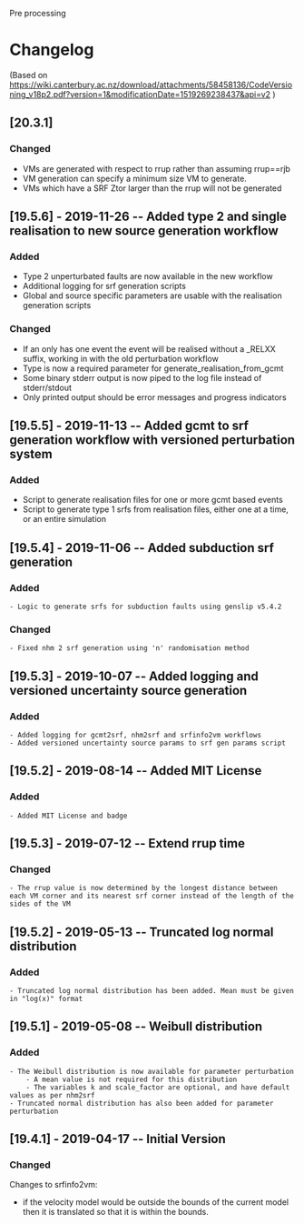 Pre processing
# Changelog
(Based on https://wiki.canterbury.ac.nz/download/attachments/58458136/CodeVersioning_v18p2.pdf?version=1&modificationDate=1519269238437&api=v2 )
## [20.3.1]
### Changed
- VMs are generated with respect to rrup rather than assuming rrup==rjb
- VM generation can specify a minimum size VM to generate.
- VMs which have a SRF Ztor larger than the rrup will not be generated

## [19.5.6] - 2019-11-26 -- Added type 2 and single realisation to new source generation workflow
### Added
- Type 2 unperturbated faults are now available in the new workflow
- Additional logging for srf generation scripts
- Global and source specific parameters are usable with the realisation generation scripts
### Changed
- If an only has one event the event will be realised without a \_RELXX suffix, working in with the old perturbation workflow
- Type is now a required parameter for generate_realisation_from_gcmt
- Some binary stderr output is now piped to the log file instead of stderr/stdout
- Only printed output should be error messages and progress indicators

## [19.5.5] - 2019-11-13 -- Added gcmt to srf generation workflow with versioned perturbation system
### Added
- Script to generate realisation files for one or more gcmt based events
- Script to generate type 1 srfs from realisation files, either one at a time, or an entire simulation

## [19.5.4] - 2019-11-06 -- Added subduction srf generation
### Added
    - Logic to generate srfs for subduction faults using genslip v5.4.2
### Changed
    - Fixed nhm 2 srf generation using 'n' randomisation method

## [19.5.3] - 2019-10-07 -- Added logging and versioned uncertainty source generation
### Added
    - Added logging for gcmt2srf, nhm2srf and srfinfo2vm workflows
    - Added versioned uncertainty source params to srf gen params script

## [19.5.2] - 2019-08-14 -- Added MIT License
### Added
    - Added MIT License and badge 

## [19.5.3] - 2019-07-12 -- Extend rrup time
### Changed
    - The rrup value is now determined by the longest distance between each VM corner and its nearest srf corner instead of the length of the sides of the VM 

## [19.5.2] - 2019-05-13 -- Truncated log normal distribution
### Added
    - Truncated log normal distribution has been added. Mean must be given in "log(x)" format 

## [19.5.1] - 2019-05-08 -- Weibull distribution
### Added
    - The Weibull distribution is now available for parameter perturbation
        - A mean value is not required for this distribution
        - The variables k and scale_factor are optional, and have default values as per nhm2srf
    - Truncated normal distribution has also been added for parameter perturbation

## [19.4.1] - 2019-04-17 -- Initial Version
### Changed
Changes to srfinfo2vm:
- if the velocity model would be outside the bounds of the current model then it is translated so that it is within the bounds.

